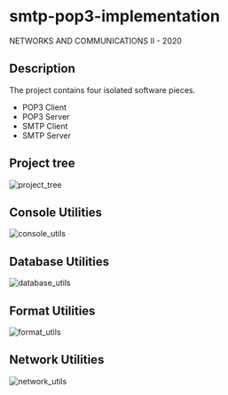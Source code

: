 # smtp-pop3-implementation
NETWORKS AND COMMUNICATIONS II - 2020
 
## Description
The project contains four isolated software pieces.
- POP3 Client
- POP3 Server
- SMTP Client
- SMTP Server
 
## Project tree
![project_tree](https://user-images.githubusercontent.com/6007737/78710118-17df3680-7915-11ea-9157-6225833916fd.png)

## Console Utilities
![console_utils](https://user-images.githubusercontent.com/6007737/78710119-1877cd00-7915-11ea-96f5-5aa08f75ae90.png)

## Database Utilities
![database_utils](https://user-images.githubusercontent.com/6007737/78710120-19106380-7915-11ea-99d0-a1dfc05928f8.png)

## Format Utilities
![format_utils](https://user-images.githubusercontent.com/6007737/78710122-19106380-7915-11ea-9318-fee446f19265.png)

## Network Utilities
![network_utils](https://user-images.githubusercontent.com/6007737/78710123-19106380-7915-11ea-9179-971f6f763b28.png)

